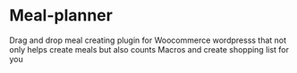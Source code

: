 # Meal-planner
Drag and drop meal creating plugin for Woocommerce wordpresss that not only helps create meals but also counts Macros and create shopping list for you 
